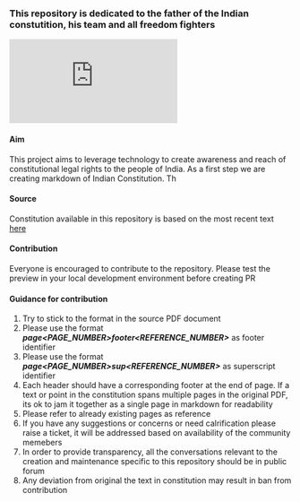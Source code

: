 
### This repository is dedicated to the father of the Indian constutition, his team and all freedom fighters  
![Dr. Ambedkar](http://www.columbia.edu/itc/mealac/pritchett/00ambedkar/graphics/atcuphoto.html "Dr. Ambedkar")


#### Aim
This project aims to leverage technology to create awareness and reach of constitutional legal rights to the people of India. As a first step we are creating markdown of Indian Constitution. Th

#### Source
Constitution available in this repository is based on the most recent text [here](http://legislative.gov.in/sites/default/files/COI-updated.pdf)

#### Contribution
Everyone is encouraged to contribute to the repository. Please test the preview in your local development environment before creating PR

#### Guidance for contribution
1. Try to stick to the format in the source PDF document
2. Please use the format ***page<PAGE_NUMBER>footer<REFERENCE_NUMBER>*** as footer identifier
3. Please use the format ***page<PAGE_NUMBER>sup<REFERENCE_NUMBER>*** as superscript identifier
4. Each header should have a corresponding footer at the end of page. If a text or point in the constitution spans multiple pages in the original PDF, its ok to jam it together as a single page in markdown for readability
5. Please refer to already existing pages as reference
6. If you have any suggestions or concerns or need calrification please raise a ticket, it will be addressed based on availability of the community memebers
7. In order to provide transparency, all the conversations relevant to the creation and maintenance specific to this repository should be in public forum
8. Any deviation from original the text in constitution may result in ban from contribution







